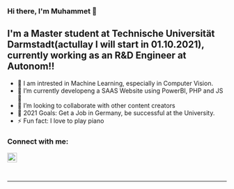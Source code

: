 ### Hi there, I'm Muhammet  👋

## I'm a Master student at Technische Universität Darmstadt(actullay I will start in 01.10.2021), currently working as an R&D Engineer at Autonom!!

- 🔭 I am intrested in Machine Learning, especially in Computer Vision.
- 🌱 I’m currently developeng a SAAS Website using PowerBI, PHP and JS 🤣 
- 👯 I’m looking to collaborate with other content creators
- 🥅 2021 Goals: Get a Job in Germany, be successful at the University.
- ⚡ Fun fact: I love to play piano

### Connect with me:

[<img align="left" alt="codeSTACKr | LinkedIn" width="22px" src="https://cdn.jsdelivr.net/npm/simple-icons@v3/icons/linkedin.svg" />][linkedin]

<br />


<br />
<br />

---



[linkedin]: https://www.linkedin.com/in/muhammetcepi/

